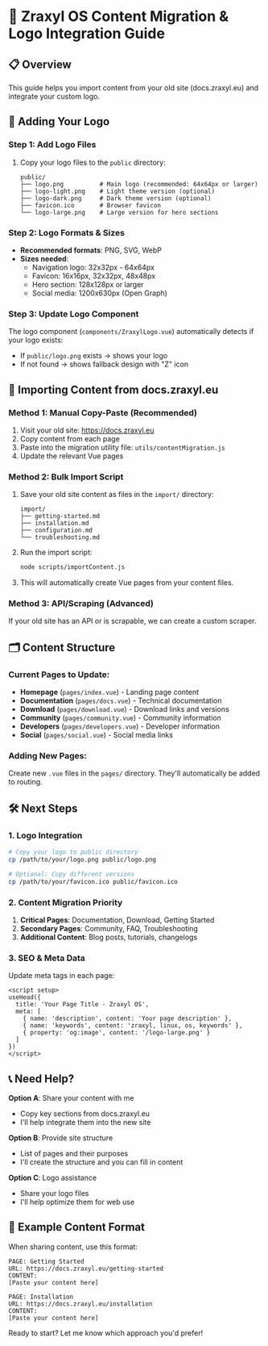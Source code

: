 # 🚀 Zraxyl OS Content Migration & Logo Integration Guide

## 📋 Overview
This guide helps you import content from your old site (docs.zraxyl.eu) and integrate your custom logo.

## 🎨 Adding Your Logo

### Step 1: Add Logo Files
1. Copy your logo files to the `public` directory:
   ```
   public/
   ├── logo.png          # Main logo (recommended: 64x64px or larger)
   ├── logo-light.png    # Light theme version (optional)
   ├── logo-dark.png     # Dark theme version (optional)
   ├── favicon.ico       # Browser favicon
   └── logo-large.png    # Large version for hero sections
   ```

### Step 2: Logo Formats & Sizes
- **Recommended formats**: PNG, SVG, WebP
- **Sizes needed**:
  - Navigation logo: 32x32px - 64x64px
  - Favicon: 16x16px, 32x32px, 48x48px
  - Hero section: 128x128px or larger
  - Social media: 1200x630px (Open Graph)

### Step 3: Update Logo Component
The logo component (`components/ZraxylLogo.vue`) automatically detects if your logo exists:
- If `public/logo.png` exists → shows your logo
- If not found → shows fallback design with "Z" icon

## 📄 Importing Content from docs.zraxyl.eu

### Method 1: Manual Copy-Paste (Recommended)
1. Visit your old site: https://docs.zraxyl.eu
2. Copy content from each page
3. Paste into the migration utility file: `utils/contentMigration.js`
4. Update the relevant Vue pages

### Method 2: Bulk Import Script
1. Save your old site content as files in the `import/` directory:
   ```
   import/
   ├── getting-started.md
   ├── installation.md
   ├── configuration.md
   └── troubleshooting.md
   ```

2. Run the import script:
   ```bash
   node scripts/importContent.js
   ```

3. This will automatically create Vue pages from your content files.

### Method 3: API/Scraping (Advanced)
If your old site has an API or is scrapable, we can create a custom scraper.

## 🗂️ Content Structure

### Current Pages to Update:
- **Homepage** (`pages/index.vue`) - Landing page content
- **Documentation** (`pages/docs.vue`) - Technical documentation
- **Download** (`pages/download.vue`) - Download links and versions
- **Community** (`pages/community.vue`) - Community information
- **Developers** (`pages/developers.vue`) - Developer information
- **Social** (`pages/social.vue`) - Social media links

### Adding New Pages:
Create new `.vue` files in the `pages/` directory. They'll automatically be added to routing.

## 🛠️ Next Steps

### 1. Logo Integration
```bash
# Copy your logo to public directory
cp /path/to/your/logo.png public/logo.png

# Optional: Copy different versions
cp /path/to/your/favicon.ico public/favicon.ico
```

### 2. Content Migration Priority
1. **Critical Pages**: Documentation, Download, Getting Started
2. **Secondary Pages**: Community, FAQ, Troubleshooting
3. **Additional Content**: Blog posts, tutorials, changelogs

### 3. SEO & Meta Data
Update meta tags in each page:
```vue
<script setup>
useHead({
  title: 'Your Page Title - Zraxyl OS',
  meta: [
    { name: 'description', content: 'Your page description' },
    { name: 'keywords', content: 'zraxyl, linux, os, keywords' },
    { property: 'og:image', content: '/logo-large.png' }
  ]
})
</script>
```

## 📞 Need Help?

**Option A**: Share your content with me
- Copy key sections from docs.zraxyl.eu
- I'll help integrate them into the new site

**Option B**: Provide site structure
- List of pages and their purposes
- I'll create the structure and you can fill in content

**Option C**: Logo assistance
- Share your logo files
- I'll help optimize them for web use

## 🎯 Example Content Format

When sharing content, use this format:

```
PAGE: Getting Started
URL: https://docs.zraxyl.eu/getting-started
CONTENT:
[Paste your content here]

PAGE: Installation
URL: https://docs.zraxyl.eu/installation  
CONTENT:
[Paste your content here]
```

Ready to start? Let me know which approach you'd prefer!